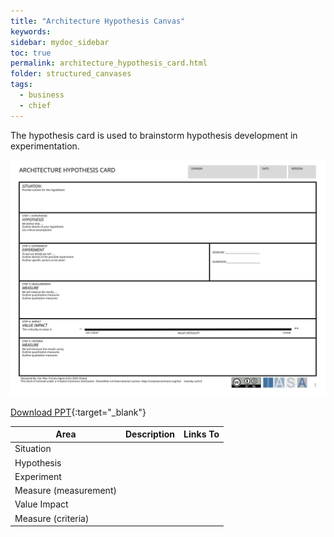```yaml
---
title: "Architecture Hypothesis Canvas"
keywords: 
sidebar: mydoc_sidebar
toc: true
permalink: architecture_hypothesis_card.html
folder: structured_canvases
tags: 
  - business
  - chief
---
```


The hypothesis card is used to brainstorm hypothesis development in experimentation.

![image001](media/architecture_hypothesis_card001.svg)

[Download PPT](media/ppt/architecture_hypothesis_card.ppt){:target="_blank"}

| Area | Description | Links To |
| --- | --- | --- |
| Situation |   |   |
| Hypothesis |   |   |
| Experiment |   |   |
| Measure (measurement) |   |   |
| Value Impact |   |   |
| Measure (criteria) |   |   |